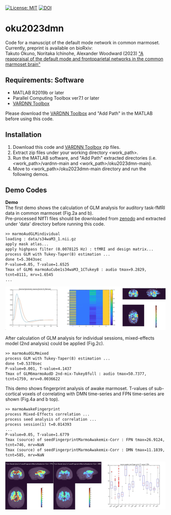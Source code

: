 [![License: MIT](https://img.shields.io/badge/License-MIT-success.svg)](https://opensource.org/licenses/MIT)
[![DOI](https://zenodo.org/badge/DOI/10.5281/zenodo.7827225.svg)](https://doi.org/10.5281/zenodo.7827225)

# oku2023dmn
Code for a manuscipt of the default mode network in common marmoset.<br>
Currently, preprint is available on bioRxiv:<br>
Takuto Okuno, Noritaka Ichinohe, Alexander Woodward (2023)
["A reappraisal of the default mode and frontoparietal networks in the common marmoset brain"](https://www.biorxiv.org/content/10.1101/2023.11.28.569119v1)

## Requirements: Software
* MATLAB R2019b or later
* Parallel Computing Toolbox ver7.1 or later
* [VARDNN Toolbox](https://github.com/takuto-okuno-riken/vardnn)

Please download the [VARDNN Toolbox](https://github.com/takuto-okuno-riken/vardnn) and "Add Path" in the MATLAB before using this code.

## Installation
1. Download this code and [VARDNN Toolbox](https://github.com/takuto-okuno-riken/vardnn) zip files.
2. Extract zip files under your working directory <work_path>.
3. Run the MATLAB software, and "Add Path" extracted directories (i.e. <work_path>/vardnn-main and <work_path>/oku2023dmn-main).
4. Move to <work_path>/oku2023dmn-main directory and run the following demos.

## Demo Codes
<b>Demo</b><br>
The first demo shows the calculation of GLM analysis for auditory task-fMRI data in common marmoset (Fig.2a and b).<br>
Pre-processed NIfTI files should be downloaded from [zenodo](https://doi.org/10.5281/zenodo.7827225) and extracted under 'data' directory before running this code.
~~~
>> marmoAudGLMindividual
loading : data/s34waM3_1.nii.gz
apply mask atlas...
apply highpass filter (0.0078125 Hz) : tfMRI and design matrix...
process GLM with Tukey-Taper(8) estimation ...
done t=5.3043sec
P-value=0.05, T-value=1.6525
Tmax of GLM6 marmoAuCube1s34waM3_1CTukey8 : audio tmax=9.2829, tcnt=8111, mrv=1.6545
...
~~~
<div align="center">
<img src="data/demo1.jpg">
</div>

After calculation of GLM analysis for individual sessions, mixed-effects model (2nd analysis) could be applied (Fig.2c).
~~~
>> marmoAudGLMmixed
process GLM with Tukey-Taper(8) estimation ...
done t=0.5378sec
P-value=0.001, T-value=4.1437
Tmax of GLM6marmoAudD 2nd-mix-Tukey8full : audio tmax=50.7377, tcnt=1759, mrv=0.0036622
~~~

This demo shows fingerprint analysis of awake marmoset.
T-values of sub-cortical voxels of correlating with DMN time-series and FPN time-series are shown (Fig.4a and b top).
~~~
>> marmoAwakeFingerprint
process Mixed-Effects correlation ...
process seed analysis of correlation ...
process session(1) t=0.014393
...
P-value=0.05, T-value=1.6779
Tmax (source) of seedFingerprintMarmoAwakemix-Corr : FPN tmax=26.9124, tcnt=746, mrv=NaN
Tmax (source) of seedFingerprintMarmoAwakemix-Corr : DMN tmax=11.1839, tcnt=585, mrv=NaN
~~~
<div align="center">
<img src="data/demo2.jpg">
</div>
